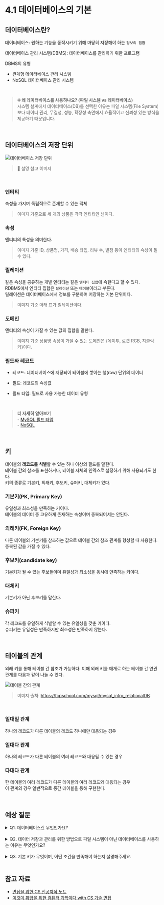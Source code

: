 # 4.1 데이터베이스의 기본

## 데이터베이스란?
데이터베이스: 원하는 기능을 동작시키기 위해 마땅히 저장해야 하는 `정보의 집합`

데이터베이스 관리 시스템(DBMS): 데이터베이스를 관리하기 위한 프로그램

DBMS의 유형
- 관계형 데이터베이스 관리 시스템
- NoSQL 데이터베이스 관리 시스템

<br>

> **➕ 왜 데이터베이스를 사용하나요? (파일 시스템 vs 데이터베이스)** <br>
시스템 설계에서 데이터베이스(DB)를 선택한 이유는 파일 시스템(File System)보다 데이터 관리, 무결성, 성능, 확장성 측면에서 효율적이고 신뢰성 있는 방식을 제공하기 때문입니다.

<br>

## 데이터베이스의 저장 단위

![데이터베이스 저장 단위](https://github.com/user-attachments/assets/2fe89e5e-d14d-42c4-80a3-82b29abe3574)

> 🔼 설명 참고 이미지

<br>

### 엔티티
속성을 가지며 독립적으로 존재할 수 있는 객체

> 이미지 기준으로 세 개의 상품은 각각 엔티티인 셈이다.

### 속성
엔티티의 특성을 의미한다.

> 이미지 기준 ID, 상품명, 가격, 배송 타입, 리뷰 수, 별점 등이 엔티티의 속성이 될 수 있다.

### 릴레이션
같은 속성을 공유하는 개별 엔티티는 같은 `엔티티 집합`에 속한다고 할 수 있다.<br>
RDBMS에서 엔티티 집합은 `릴레이션` 또는 `테이블`이라고 부른다.<br>
릴레이션은 데이터베이스에서 정보를 구분하여 저장하는 기본 단위이다.

> 이미지 기준 아래 표가 릴레이션이다.

### 도메인
엔티티의 속성이 가질 수 있는 값의 집합을 말한다.

> 이미지 기준 상품명 속성이 가질 수 있는 도메인은 {에이투, 로켓 RGB, 지클릭커}이다.


### 필드와 레코드

- 레코드: 데이터베이스에 저장되어 테이블에 쌓이는 행(row) 단위의 데이터

- 필드: 레코드의 속성값

- 필드 타입: 필드로 사용 가능한 데이터 유형

<br>

> **더 자세히 알아보기** <br>
    - [MySQL 필드 타입](https://inpa.tistory.com/entry/MYSQL-%F0%9F%93%9A-%EC%9E%90%EB%A3%8C%ED%98%95-%ED%83%80%EC%9E%85-%EC%A2%85%EB%A5%98-%EC%A0%95%EB%A6%AC) <br>
    - [NoSQL](https://steady-coding.tistory.com/551#google_vignette)

<br>
 
## 키
테이블의 **레코드를 식별**할 수 있는 하나 이상의 필드를 말한다. <br>
테이블 간의 참조를 표현하거나, 테이블 자체의 인덱스로 설정하기 위해 사용되기도 한다. <br>
키의 종류로 기본키, 외래키, 후보키, 슈퍼키, 대체키가 있다.

### 기본키(PK, Primary Key)
유일성과 최소성을 만족하는 키이다.<br>
테이블의 데이터 중 고유하게 존재하는 속성이며 중복되어서는 안된다.

### 외래키(FK, Foreign Key)
다른 테이블의 기본키를 참조하는 값으로 테이블 간의 참조 관계를 형성할 때 사용한다.<br>
중복된 값을 가질 수 있다.

### 후보키(candidate key)
기본키가 될 수 있는 후보들이며 유일성과 최소성을 동시에 만족하는 키이다.

### 대체키
기본키가 아닌 후보키를 말한다.

### 슈퍼키
각 레코드를 유일하게 식별할 수 있는 유일성을 갖춘 키이다.<br>
슈퍼키는 유일성은 만족하지만 최소성은 만족하지 않는다.

<br>

## 테이블의 관계

외래 키를 통해 테이블 간 참조가 가능하다. 이때 외래 키를 매개로 하는 테이블 간 연관 관계를 다음과 같이 나눌 수 있다.

![테이블 간의 관계](https://tcpschool.com/lectures/img_mysql_relationship.png)
> 이미지 출처: https://tcpschool.com/mysql/mysql_intro_relationalDB

<br>

### 일대일 관계
하나의 레코드가 다른 테이블의 레코드 하나에만 대응되는 경우

### 일대다 관계
하나의 레코드가 다른 테이블의 여러 레코드와 대응될 수 있는 경우

### 다대다 관계
한 테이블의 여러 레코드가 다른 테이블의 여러 레코드와 대응되는 경우<br>
이 관계의 경우 일반적으로 중간 테이블을 통해 구현한다.

<br>


## 예상 질문

<details>
<summary> 
Q1. 데이터베이스란 무엇인가요?
</summary>

    데이터베이스는 일정한 규칙, 혹은 규약을 통해 구조화되어 저장되는 데이터의 모음입니다.
    해당 데이터베이스를 제어, 관리하는 통합 시스템을 DBMS라고 하며, 데이터베이스 안에 있는 데이터들은 특정 DBMS마다 정의된 쿼리 언어를 통해 삽입, 삭제, 수정, 조회 등을 수행할 수 있습니다. 또한, 데이터베이스는 실시간 접근과 동시 공유가 가능합니다.

</details>

<br>

<details>
<summary> 
Q2. 데이터 저장과 관리를 위한 방법으로 파일 시스템이 아닌 데이터베이스를 사용하는 이유는 무엇인가요?
</summary>

<br>

    파일 시스템은 데이터베이스에 비해 데이터의 높은 일관성 및 무결성을 제공하기 어렵기 때문입니다.
    파일 시스템에서는 여러 사용자나 프로그램이 동시에 데이터를 사용하는 경우, 레이스컨디션 등의 문제로 인해 데이터 일관성이 깨지기 쉽습니다. 그리고 데이터 중복 저장으로 인한 저장공간의 낭비가 발생하거나 데이터를 변경할 때, 연관된 모든 데이터를 수동으로 변경해야 하는 번거로움도 있습니다. 또한 정교한 검색이나 백입 및 복구 기능도 데이터베이스에 비하면 미흡합니다. 따라서 대량의 데이터를 관리하며 여러 사용자에게 제공해야 한다면 파일 시스템보다 데이터베이스를 사용하는 것이 더 효율적입니다.

</details>

<br>

<details>
<summary> 
Q3. 기본 키가 무엇이며, 어떤 조건을 만족해야 하는지 설명해주세요.
</summary>

<br>

    기본 키는 데이터베이스 테이블에서 각 행을 고유하게 식별하기 위해 선정된 키를 말합니다.
    기본 키는 유일성을 갖추어 중복되지 않아야 하고, 반드시 값이 존재해야 하므로 NULL 값을 가질 수 없습니다.
    또한 행을 식별하기 위한 최소한의 정보로 구성되어야 합니다.

</details>

<br>

## 참고 자료
- [면접을 위한 CS 전공지식 노트](https://product.kyobobook.co.kr/detail/S000001834833)
- [이것이 취업을 위한 컴퓨터 과학이다 with CS 기술 면접](https://product.kyobobook.co.kr/detail/S000214014967)
